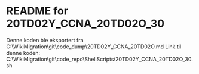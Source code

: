 # README for 20TD02Y_CCNA_20TD02O_30
Denne koden ble eksportert fra C:\WikiMigration\git\code_dump\20TD02Y_CCNA_20TD02O.md
Link til denne koden: C:\WikiMigration\git\code_repo\ShellScripts\20TD02Y_CCNA_20TD02O_30.sh
